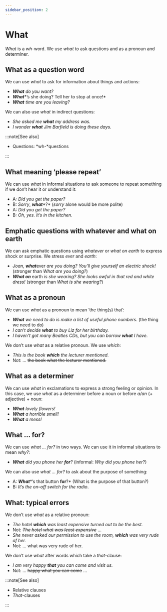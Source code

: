 ```yaml
---
sidebar_position: 2
---
```


# What

*What* is a *wh*\-word. We use *what* to ask questions and as a pronoun and determiner.

## What as a question word

We can use *what* to ask for information about things and actions:

- ***What*** *do you want?*
- ***What****’s she doing? Tell her to stop at once!*
- ***What*** *time are you leaving?*

We can also use *what* in indirect questions:

- *She asked me **what** my address was.*
- *I wonder **what** Jim Barfield is doing these days.*

:::note[See also]

- Questions: *wh-*questions

:::

## What meaning ‘please repeat’

We can use *what* in informal situations to ask someone to repeat something if we don’t hear it or understand it:

- A: *Did you get the paper?*
- B: *Sorry*, ***what****?* (*sorry* alone would be more polite)
- A: *Did you get the paper?*
- B: *Oh, yes. It’s in the kitchen*.

## Emphatic questions with whatever and what on earth

We can ask emphatic questions using *whatever* or *what on earth* to express shock or surprise. We stress *ever* and *earth*:

- *Joan,* ***what***ever *are you doing? You’ll give yourself an electric shock!* (stronger than *What are you doing?*)
- ***What on*** earth *is she wearing? She looks awful in that red and white dress!* (stronger than *What is she wearing?*)

## What as a pronoun

We can use *what* as a pronoun to mean ‘the thing(s) that’:

- ***What*** *we need to do is make a list of useful phone numbers.* (the thing we need to do)
- *I can’t decide **what** to buy Liz for her birthday.*
- *I haven’t got many Beatles CDs, but you can borrow **what** I have.*

We don’t use *what* as a relative pronoun. We use *which*:

- *This is the book **which** the lecturer mentioned.*
- Not: … ~~the book what the lecturer mentioned.~~

## What as a determiner

We can use *what* in exclamations to express a strong feeling or opinion. In this case, we use *what* as a determiner before a noun or before *a/an* (+ adjective) + noun:

- ***What*** *lovely flowers!*
- ***What*** *a horrible smell!*
- ***What*** *a mess!*

## What … for?

We can use *what … for?* in two ways. We can use it in informal situations to mean *why?*:

- ***What*** *did you phone her **for**?* (informal: *Why did you phone her*?)

We can also use *what … for?* to ask about the purpose of something:

- A: ***What****’s that button **for**?* (What is the purpose of that button?)
- B: *It’s the on–off switch for the radio*.

## What: typical errors

We don’t use *what* as a relative pronoun:

- *The hotel **which** was least expensive turned out to be the best.*
- Not: *~~The hotel what was least expensive~~* …
- *She never asked our permission to use the room, **which** was very rude of her.*
- Not: … ~~what was very rude of her~~.

We don’t use *what* after words which take a *that*\-clause:

- *I am very happy **that** you can come and visit us.*
- Not: … ~~happy what you can come~~ …

:::note[See also]

- Relative clauses
- *That*\-clauses

:::
